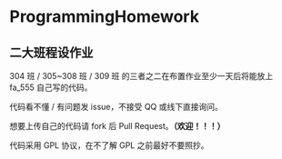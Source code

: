 # ProgrammingHomework

## 二大班程设作业

304 班 / 305~308 班 / 309 班 的三者之二在布置作业至少一天后将能放上 fa_555 自己写的代码。

代码看不懂 / 有问题发 issue，不接受 QQ 或线下直接询问。

想要上传自己的代码请 fork 后 Pull Request。**（欢迎！！！）**

代码采用 GPL 协议，在不了解 GPL 之前最好不要照抄。
